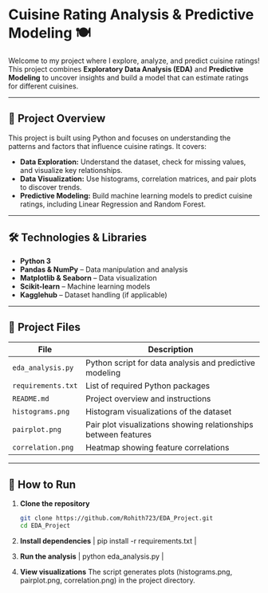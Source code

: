 # Cuisine Rating Analysis & Predictive Modeling 🍽️

Welcome to my project where I explore, analyze, and predict cuisine ratings! This project combines **Exploratory Data Analysis (EDA)** and **Predictive Modeling** to uncover insights and build a model that can estimate ratings for different cuisines.  

---

## 🌟 Project Overview

This project is built using Python and focuses on understanding the patterns and factors that influence cuisine ratings. It covers:

- **Data Exploration:** Understand the dataset, check for missing values, and visualize key relationships.  
- **Data Visualization:** Use histograms, correlation matrices, and pair plots to discover trends.  
- **Predictive Modeling:** Build machine learning models to predict cuisine ratings, including Linear Regression and Random Forest.  

---

## 🛠️ Technologies & Libraries

- **Python 3**
- **Pandas & NumPy** – Data manipulation and analysis
- **Matplotlib & Seaborn** – Data visualization
- **Scikit-learn** – Machine learning models
- **Kagglehub** – Dataset handling (if applicable)

---

## 📂 Project Files

| File | Description |
|------|-------------|
| `eda_analysis.py` | Python script for data analysis and predictive modeling |
| `requirements.txt` | List of required Python packages |
| `README.md` | Project overview and instructions |
| `histograms.png` | Histogram visualizations of the dataset |
| `pairplot.png` | Pair plot visualizations showing relationships between features |
| `correlation.png` | Heatmap showing feature correlations |

---

## 🚀 How to Run

1. **Clone the repository**
   ```bash
   git clone https://github.com/Rohith723/EDA_Project.git
   cd EDA_Project

2. **Install dependencies**
| pip install -r requirements.txt |

3. **Run the analysis**
| python eda_analysis.py |


 4. **View visualizations**
The script generates plots (histograms.png, pairplot.png, correlation.png) in the project directory.



